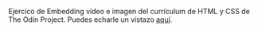 Ejercico de Embedding vídeo e imagen del currículum de HTML y CSS de The Odín Project.
Puedes echarle un vistazo [aquí](https://joan-kii.github.io/youtube).